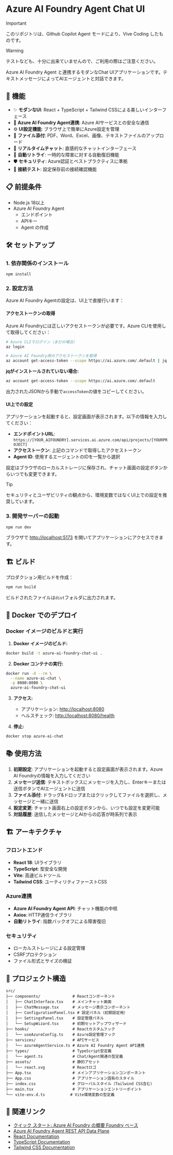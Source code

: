 # Azure AI Foundry Agent Chat UI
> [!IMPORTANT]
> このリポジトリは、Github Copilot Agent モードにより、Vive Coding したものです。

> [!Warning]
> テストなども、十分に出来ていませんので、ご利用の際はご注意ください。

Azure AI Foundry Agent と連携するモダンなChat UIアプリケーションです。テキストメッセージによってAIエージェントと対話できます。

## 🚀 機能

- ✨ **モダンなUI**: React + TypeScript + Tailwind CSSによる美しいインターフェース
- 🤖 **Azure AI Foundry Agent連携**: Azure AIサービスとの安全な通信
- ⚙️ **UI設定機能**: ブラウザ上で簡単にAzure設定を管理
- 📎 **ファイル添付**: PDF、Word、Excel、画像、テキストファイルのアップロード
- 💬 **リアルタイムチャット**: 直感的なチャットインターフェース
- 🔄 **自動リトライ**: 一時的な障害に対する自動復旧機能
- 🛡️ **セキュリティ**: Azure認証とベストプラクティスに準拠
- 🔧 **接続テスト**: 設定保存前の接続確認機能

## 📋 前提条件

- Node.js 18以上
- Azure AI Foundry Agent
  - エンドポイント
  - APIキー
  - Agent の作成

## 🛠️ セットアップ

### 1. 依存関係のインストール

```bash
npm install
```

### 2. 設定方法

Azure AI Foundry Agentの設定は、UI上で直接行います：

#### アクセストークンの取得

Azure AI Foundryには正しいアクセストークンが必要です。Azure CLIを使用して取得してください：

```bash
# Azure CLIでログイン（まだの場合）
az login

# Azure AI Foundry用のアクセストークンを取得
az account get-access-token --scope https://ai.azure.com/.default | jq -r .accessToken
```

**jqがインストールされていない場合:**

```bash
az account get-access-token --scope https://ai.azure.com/.default
```

出力されたJSONから手動で`accessToken`の値をコピーしてください。

#### UI上での設定

アプリケーションを起動すると、設定画面が表示されます。以下の情報を入力してください：

- **エンドポイントURL**: `https://[YOUR_AIFOUNDRY].services.ai.azure.com/api/projects/[YOURPROJECT]`
- **アクセストークン**: 上記のコマンドで取得したアクセストークン
- **Agent ID**: 使用するエージェントのIDを一覧から選択

設定はブラウザのローカルストレージに保存され、チャット画面の設定ボタンからいつでも変更できます。

> [!TIP]
> セキュリティとユーザビリティの観点から、環境変数ではなくUI上での設定を推奨しています。

### 3. 開発サーバーの起動

```bash
npm run dev
```

ブラウザで <http://localhost:5173> を開いてアプリケーションにアクセスできます。

## 🏗️ ビルド

プロダクション用ビルドを作成：

```bash
npm run build
```

ビルドされたファイルは`dist`フォルダに出力されます。

## 🐳 Docker でのデプロイ

### Docker イメージのビルドと実行

1. **Docker イメージのビルド:**

```bash
docker build -t azure-ai-foundry-chat-ui .
```

2. **Docker コンテナの実行:**

```bash
docker run -d --rm \
  --name azure-ai-chat \
  -p 8080:8080 \
  azure-ai-foundry-chat-ui
```

3. **アクセス:**
   - アプリケーション: <http://localhost:8080>
   - ヘルスチェック: <http://localhost:8080/health>

4. **停止:**

```bash
docker stop azure-ai-chat
```

## 📚 使用方法

1. **初期設定**: アプリケーションを起動すると設定画面が表示されます。Azure AI Foundryの情報を入力してください
2. **メッセージ送信**: テキストボックスにメッセージを入力し、Enterキーまたは送信ボタンでAIエージェントに送信
3. **ファイル添付**: ドラッグ&ドロップまたはクリックしてファイルを選択し、メッセージと一緒に送信
4. **設定変更**: チャット画面右上の設定ボタンから、いつでも設定を変更可能
5. **対話履歴**: 送信したメッセージとAIからの応答が時系列で表示

## 🏗️ アーキテクチャ

### フロントエンド
- **React 18**: UIライブラリ
- **TypeScript**: 型安全な開発
- **Vite**: 高速ビルドツール
- **Tailwind CSS**: ユーティリティファーストCSS

### Azure連携
- **Azure AI Foundry Agent API**: チャット機能の中核
- **Axios**: HTTP通信ライブラリ
- **自動リトライ**: 指数バックオフによる障害復旧

### セキュリティ

- ローカルストレージによる設定管理
- CSRFプロテクション
- ファイル形式とサイズの検証

## 📁 プロジェクト構造

```
src/
├── components/              # Reactコンポーネント
│   ├── ChatInterface.tsx    # メインチャット画面
│   ├── ChatMessage.tsx      # メッセージ表示コンポーネント
│   ├── ConfigurationPanel.tsx # 設定パネル（初期設定用）
│   ├── SettingsPanel.tsx    # 設定管理パネル
│   └── SetupWizard.tsx      # 初期セットアップウィザード
├── hooks/                   # Reactカスタムフック
│   └── useAzureConfig.ts    # Azure設定管理フック
├── services/                # APIサービス
│   └── azureAgentService.ts # Azure AI Foundry Agent API連携
├── types/                   # TypeScript型定義
│   └── agent.ts             # Chat/Agent関連の型定義
├── assets/                  # 静的アセット
│   └── react.svg            # Reactロゴ
├── App.tsx                  # メインアプリケーションコンポーネント
├── App.css                  # アプリケーション固有のスタイル
├── index.css                # グローバルスタイル（Tailwind CSS含む）
├── main.tsx                 # アプリケーションエントリーポイント
└── vite-env.d.ts           # Vite環境変数の型定義
```

## 🔗 関連リンク

- [クイック スタート: Azure AI Foundry の概要 Foundry ベース](https://learn.microsoft.com/ja-jp/azure/ai-foundry/quickstarts/get-started-code?tabs=azure-ai-foundry&pivots=fdp-project)
- [Azure AI Foundry Agent REST API Data Plane](https://learn.microsoft.com/en-us/rest/api/aifoundry/aiagents/operation-groups?view=rest-aifoundry-aiagents-v1)
- [React Documentation](https://react.dev/)
- [TypeScript Documentation](https://www.typescriptlang.org/)
- [Tailwind CSS Documentation](https://tailwindcss.com/)
